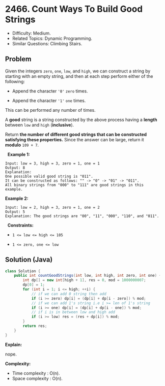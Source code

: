 # 2466. Count Ways To Build Good Strings

- Difficulty: Medium.
- Related Topics: Dynamic Programming.
- Similar Questions: Climbing Stairs.

## Problem

Given the integers ```zero```, ```one```, ```low```, and ```high```, we can construct a string by starting with an empty string, and then at each step perform either of the following:


	
- Append the character ```'0'``` ```zero``` times.
	
- Append the character ```'1'``` ```one``` times.


This can be performed any number of times.

A **good** string is a string constructed by the above process having a **length** between ```low``` and ```high``` (**inclusive**).

Return **the number of **different** good strings that can be constructed satisfying these properties.** Since the answer can be large, return it **modulo** ```109 + 7```.

 
**Example 1:**

```
Input: low = 3, high = 3, zero = 1, one = 1
Output: 8
Explanation: 
One possible valid good string is "011". 
It can be constructed as follows: "" -> "0" -> "01" -> "011". 
All binary strings from "000" to "111" are good strings in this example.
```

**Example 2:**

```
Input: low = 2, high = 3, zero = 1, one = 2
Output: 5
Explanation: The good strings are "00", "11", "000", "110", and "011".
```

 
**Constraints:**


	
- ```1 <= low <= high <= 105```
	
- ```1 <= zero, one <= low```



## Solution (Java)

```java
class Solution {
    public int countGoodStrings(int low, int high, int zero, int one) {
        int dp[] = new int[high + 1], res = 0, mod = 1000000007;
        dp[0] = 1;
        for (int i = 1; i <= high; ++i) {
            // if we can add 0 string then add 
            if (i >= zero) dp[i] = (dp[i] + dp[i - zero]) % mod;
            // if we can add 1's string i.e i >= len of 1's string
            if (i >= one) dp[i] = (dp[i] + dp[i - one]) % mod;
            // if i is in between low and high add 
            if (i >= low) res = (res + dp[i]) % mod;
        }
        return res;
    }
}
```

**Explain:**

nope.

**Complexity:**

* Time complexity : O(n).
* Space complexity : O(n).
